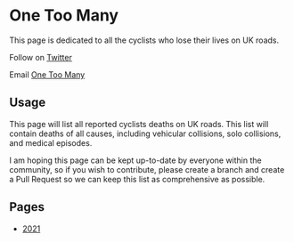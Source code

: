 # One Too Many

This page is dedicated to all the cyclists who lose their lives on UK roads.

Follow on [Twitter](https://twitter.com/onetoomany365)

Email [One Too Many](mailto:onetoomany365@gmail.com)

## Usage

This page will list all reported cyclists deaths on UK roads. This list will contain deaths of all causes, including vehicular collisions, solo collisions, and medical episodes.

I am hoping this page can be kept up-to-date by everyone within the community, so if you wish to contribute, please create a branch and create a Pull Request so we can keep this list as comprehensive as possible.

## Pages

- [2021](2021/cyclist_fatalities.md)
